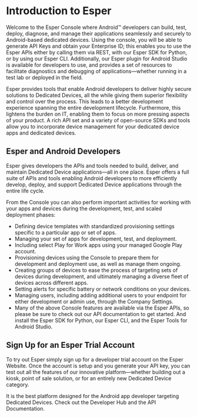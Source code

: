 # Introduction to Esper

Welcome to the Esper Console where Android™ developers can build, test, deploy, diagnose, and manage their applications seamlessly and securely to Android-based dedicated devices. Using the console, you will be able to generate API Keys and obtain your Enterprise ID; this enables you to use the Esper APIs either by calling them via REST, with our Esper SDK for Python, or by using our Esper CLI. Additionally, our Esper plugin for Android Studio is available for developers to use, and provides a set of resources to facilitate diagnostics and debugging of applications—whether running in a test lab or deployed in the field.

Esper provides tools that enable Android developers to deliver highly secure solutions to Dedicated Devices, all the while giving them superior flexibility and control over the process. This leads to a better development experience spanning the entire development lifecycle. Furthermore, this lightens the burden on IT, enabling them to focus on more pressing aspects of your product. A rich API set and a variety of open-source SDKs and tools allow you to incorporate device management for your dedicated device apps and dedicated devices.

## Esper and Android Developers

Esper gives developers the APIs and tools needed to build, deliver, and maintain Dedicated Device applications—all in one place. Esper offers a full suite of APIs and tools enabling Android developers to more efficiently develop, deploy, and support Dedicated Device applications through the entire life cycle.

From the Console you can also perform important activities for working with your apps and devices during the development, test, and scaled deployment phases:

- Defining device templates with standardized provisioning settings specific to a particular app or set of apps.
- Managing your set of apps for development, test, and deployment.
- Including select Play for Work apps using your managed Google Play account.
- Provisioning devices using the Console to prepare them for development and deployment use, as well as manage them ongoing.
- Creating groups of devices to ease the process of targeting sets of devices during development, and ultimately managing a diverse fleet of devices across different apps.
- Setting alerts for specific battery or network conditions on your devices.
- Managing users, including adding additional users to your endpoint for either development or admin use, through the Company Settings.
- Many of the above Console features are available via the Esper APIs, so please be sure to check out our API documentation to get started. And install the Esper SDK for Python, our Esper CLI, and the Esper Tools for Android Studio.

## Sign Up for an Esper Trial Account

To try out Esper simply sign up for a developer trial account on the Esper Website. Once the account is setup and you generate your API key, you can test out all the features of our innovative platform—whether building out a kiosk, point of sale solution, or for an entirely new Dedicated Device category. 

It is the best platform designed for the Android app developer targeting Dedicated Devices. Check out the Developer Hub and the API Documentation.
